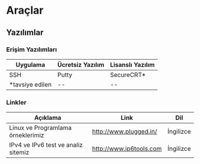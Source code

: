 # Araçlar


## Yazılımlar

### Erişim Yazılımları
| Uygulama | Ücretsiz Yazılım | Lisanslı Yazılım |
| -- | -- | -- |
| SSH | Putty | SecureCRT* |
|*tavsiye edilen|--|--|

### Linkler
| Açıklama | Link | Dil |
| -- | -- | -- |
| Linux ve Programlama örneklerimiz | http://www.plugged.in/ | İngilizce |
| IPv4 ve IPv6 test ve analiz sitemiz | http://www.ip6tools.com | İngilizce |




